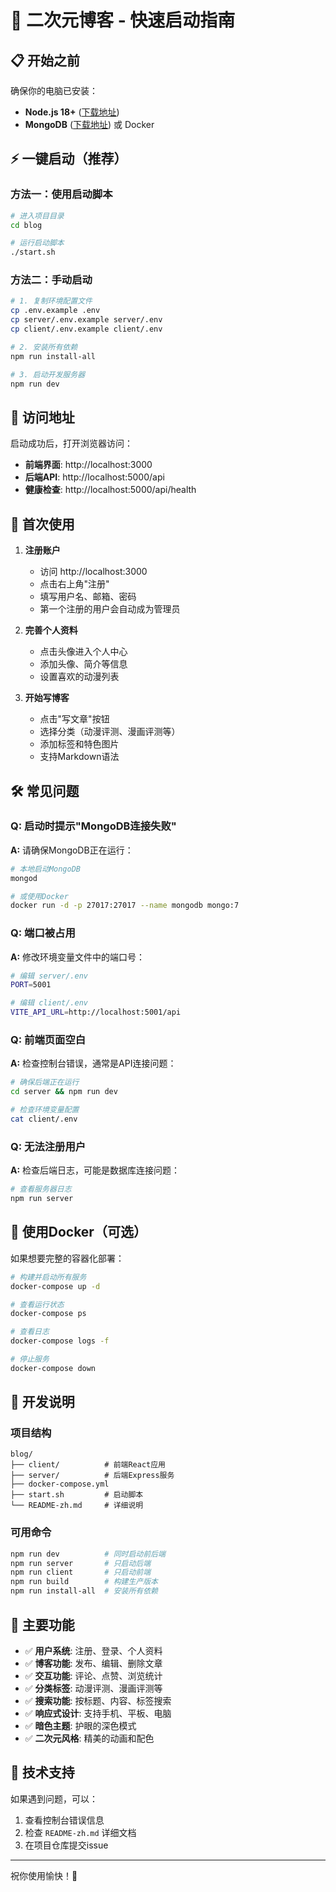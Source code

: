 # 🚀 二次元博客 - 快速启动指南

## 📋 开始之前

确保你的电脑已安装：
- **Node.js 18+** ([下载地址](https://nodejs.org/))
- **MongoDB** ([下载地址](https://www.mongodb.com/try/download/community)) 或 Docker

## ⚡ 一键启动（推荐）

### 方法一：使用启动脚本
```bash
# 进入项目目录
cd blog

# 运行启动脚本
./start.sh
```

### 方法二：手动启动
```bash
# 1. 复制环境配置文件
cp .env.example .env
cp server/.env.example server/.env  
cp client/.env.example client/.env

# 2. 安装所有依赖
npm run install-all

# 3. 启动开发服务器
npm run dev
```

## 🔗 访问地址

启动成功后，打开浏览器访问：

- **前端界面**: http://localhost:3000
- **后端API**: http://localhost:5000/api
- **健康检查**: http://localhost:5000/api/health

## 🎯 首次使用

1. **注册账户**
   - 访问 http://localhost:3000
   - 点击右上角"注册"
   - 填写用户名、邮箱、密码
   - 第一个注册的用户会自动成为管理员

2. **完善个人资料**
   - 点击头像进入个人中心
   - 添加头像、简介等信息
   - 设置喜欢的动漫列表

3. **开始写博客**
   - 点击"写文章"按钮
   - 选择分类（动漫评测、漫画评测等）
   - 添加标签和特色图片
   - 支持Markdown语法

## 🛠️ 常见问题

### Q: 启动时提示"MongoDB连接失败"
**A:** 请确保MongoDB正在运行：
```bash
# 本地启动MongoDB
mongod

# 或使用Docker
docker run -d -p 27017:27017 --name mongodb mongo:7
```

### Q: 端口被占用
**A:** 修改环境变量文件中的端口号：
```bash
# 编辑 server/.env
PORT=5001

# 编辑 client/.env  
VITE_API_URL=http://localhost:5001/api
```

### Q: 前端页面空白
**A:** 检查控制台错误，通常是API连接问题：
```bash
# 确保后端正在运行
cd server && npm run dev

# 检查环境变量配置
cat client/.env
```

### Q: 无法注册用户
**A:** 检查后端日志，可能是数据库连接问题：
```bash
# 查看服务器日志
npm run server
```

## 🐳 使用Docker（可选）

如果想要完整的容器化部署：

```bash
# 构建并启动所有服务
docker-compose up -d

# 查看运行状态
docker-compose ps

# 查看日志
docker-compose logs -f

# 停止服务
docker-compose down
```

## 📝 开发说明

### 项目结构
```
blog/
├── client/          # 前端React应用
├── server/          # 后端Express服务
├── docker-compose.yml
├── start.sh         # 启动脚本
└── README-zh.md     # 详细说明
```

### 可用命令
```bash
npm run dev          # 同时启动前后端
npm run server       # 只启动后端
npm run client       # 只启动前端
npm run build        # 构建生产版本
npm run install-all  # 安装所有依赖
```

## 🎨 主要功能

- ✅ **用户系统**: 注册、登录、个人资料
- ✅ **博客功能**: 发布、编辑、删除文章
- ✅ **交互功能**: 评论、点赞、浏览统计
- ✅ **分类标签**: 动漫评测、漫画评测等
- ✅ **搜索功能**: 按标题、内容、标签搜索
- ✅ **响应式设计**: 支持手机、平板、电脑
- ✅ **暗色主题**: 护眼的深色模式
- ✅ **二次元风格**: 精美的动画和配色

## 💝 技术支持

如果遇到问题，可以：
1. 查看控制台错误信息
2. 检查 `README-zh.md` 详细文档
3. 在项目仓库提交issue

---

祝你使用愉快！🌸